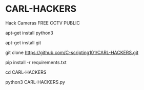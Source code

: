 # CARL-HACKERS
Hack Cameras FREE CCTV PUBLIC

apt-get install python3

apt-get install git

git clone https://github.com/C-scripting101/CARL-HACKERS.git

pip install -r requirements.txt

cd CARL-HACKERS

python3 CARL-HACKERS.py
